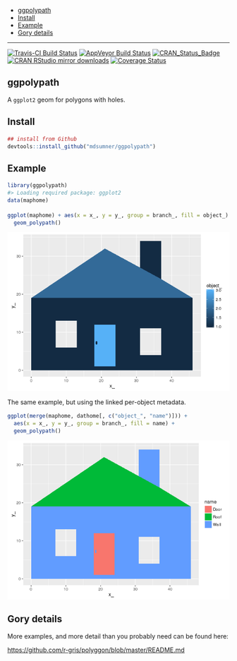 -   [ggpolypath](#ggpolypath)
-   [Install](#install)
-   [Example](#example)
-   [Gory details](#gory-details)

<!-- README.md is generated from README.Rmd. Please edit that file -->

------------------------------------------------------------------------

[![Travis-CI Build Status](https://travis-ci.org/mdsumner/ggpolypath.svg?branch=master)](https://travis-ci.org/mdsumner/ggpolypath) [![AppVeyor Build Status](https://ci.appveyor.com/api/projects/status/github/mdsumner/ggpolypath?branch=master&svg=true)](https://ci.appveyor.com/project/mdsumner/ggpolypath) [![CRAN\_Status\_Badge](http://www.r-pkg.org/badges/version/ggpolypath)](https://cran.r-project.org/package=ggpolypath) [![CRAN RStudio mirror downloads](http://cranlogs.r-pkg.org/badges/ggpolypath)](http://www.r-pkg.org/pkg/ggpolypath) [![Coverage Status](https://img.shields.io/codecov/c/github/mdsumner/ggpolypath/master.svg)](https://codecov.io/github/mdsumner/ggpolypath?branch=master)

ggpolypath
----------

A `ggplot2` geom for polygons with holes.

Install
-------

``` r
## install from Github
devtools::install_github("mdsumner/ggpolypath")
```

Example
-------

``` r
library(ggpolypath)
#> Loading required package: ggplot2
data(maphome)

ggplot(maphome) + aes(x = x_, y = y_, group = branch_, fill = object_) +
  geom_polypath()
```

![](figure/README-unnamed-chunk-3-1.png)

The same example, but using the linked per-object metadata.

``` r
ggplot(merge(maphome, dathome[, c("object_", "name")])) + 
  aes(x = x_, y = y_, group = branch_, fill = name) + 
  geom_polypath()
```

![](figure/README-unnamed-chunk-4-1.png)

Gory details
------------

More examples, and more detail than you probably need can be found here:

<https://github.com/r-gris/polyggon/blob/master/README.md>
